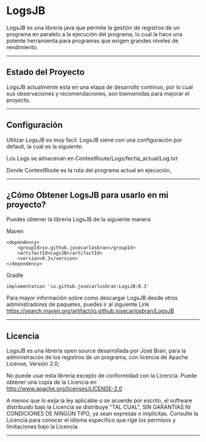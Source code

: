 # LogsJB
LogsJB es una librería java que permite la gestión de 
registros de un programa en paralelo a la ejecución 
del programa, lo cual la hace una potente herramienta para programas
que exigen grandes niveles de rendimiento.
* * *
## Estado del Proyecto
LogsJB actualmente esta en una etapa de desarrollo continuo, por lo cual sus observaciones y recomendaciones, 
son bienvenidas para mejorar el proyecto.
***

## Configuración
Utilizar LogsJB es muy facil.
LogsJB viene con una configuración por default, la cual es la siguiente:

Los Logs se almacenan en ContextRoute/Logs/fecha_actual/Log.txt

Donde ContextRoute es la ruta del programa actual en ejecución, 



* * *
## ¿Cómo Obtener LogsJB para usarlo en mi proyecto?
Puedes obtener la libreria LogsJB de la siguiente manera

Maven 
~~~
<dependency>
    <groupId>io.github.josecarlosbran</groupId>
    <artifactId>LogsJB</artifactId>
    <version>0.3</version>
</dependency>
~~~

Gradle
~~~
implementation 'io.github.josecarlosbran:LogsJB:0.3'
~~~

Para mayor información sobre como descargar LogsJB desde otros 
administradores de paquetes, puedes ir al siguiente Link
<https://search.maven.org/artifact/io.github.josecarlosbran/LogsJB>

***

## Licencia
LogsJB es una librería open source desarrollada por José Bran, para la administración
de los registros de un programa, con licencia de Apache License, Versión 2.0;

No puede usar esta librería excepto de conformidad con la Licencia.
Puede obtener una copia de la Licencia en http://www.apache.org/licenses/LICENSE-2.0 

A menos que lo exija la ley aplicable o se acuerde por escrito, el software
distribuido bajo la Licencia se distribuye "TAL CUAL",
SIN GARANTÍAS NI CONDICIONES DE NINGÚN TIPO, ya sean expresas o implícitas.
Consulte la Licencia para conocer el idioma específico que rige los permisos y
limitaciones bajo la Licencia.

***
